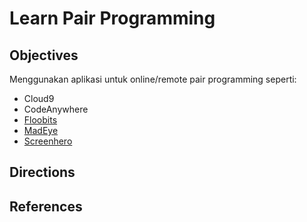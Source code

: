 # Learn Pair Programming

## Objectives

Menggunakan aplikasi untuk online/remote pair programming seperti:

- Cloud9
- CodeAnywhere
- [Floobits](https://floobits.com)
- [MadEye](https://madeye.io)
- [Screenhero](https://screenhero.com)

## Directions

## References
